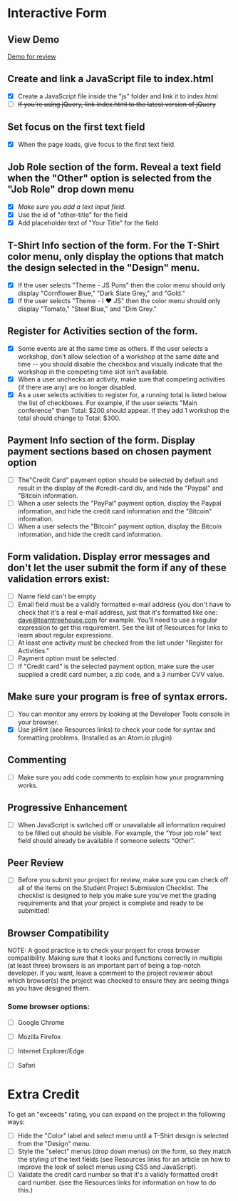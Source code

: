 Interactive Form
================

## View Demo
[Demo for review](https://somecallmejosh.github.io/interactive-form/)

## Create and link a JavaScript file to index.html
- [x] Create a JavaScript file inside the "js" folder and link it to index.html
- [ ] ~~If you're using jQuery, link index.html to the latest version of jQuery~~

## Set focus on the first text field
- [x] When the page loads, give focus to the first text field

## Job Role section of the form. Reveal a text field when the "Other" option is selected from the "Job Role" drop down menu
- [x] *Make sure you add a text input field.*
- [x] Use the id of "other-title" for the field
- [x] Add placeholder text of "Your Title" for the field

## T-Shirt Info section of the form. For the T-Shirt color menu, only display the options that match the design selected in the "Design" menu.
- [x] If the user selects "Theme - JS Puns" then the color menu should only display "Cornflower Blue," "Dark Slate Grey," and "Gold."
- [x] If the user selects "Theme - I ♥ JS" then the color menu should only display "Tomato," "Steel Blue," and "Dim Grey."

## Register for Activities section of the form.
- [x] Some events are at the same time as others. If the user selects a workshop, don't allow selection of a workshop at the same date and time -- you should disable the checkbox and visually indicate that the workshop in the competing time slot isn't available.
- [x] When a user unchecks an activity, make sure that competing activities (if there are any) are no longer disabled.
- [x] As a user selects activities to register for, a running total is listed below the list of checkboxes. For example, if the user selects "Main conference" then Total: $200 should appear. If they add 1 workshop the total should change to Total: $300.

## Payment Info section of the form. Display payment sections based on chosen payment option
- [ ] The"Credit Card" payment option should be selected by default and result in the display of the #credit-card div, and hide the "Paypal" and "Bitcoin information.
- [ ] When a user selects the "PayPal" payment option, display the Paypal information, and hide the credit card information and the "Bitcoin" information.
- [ ] When a user selects the "Bitcoin" payment option, display the Bitcoin information, and hide the credit card information.

## Form validation. Display error messages and don't let the user submit the form if any of these validation errors exist:
- [ ] Name field can't be empty
- [ ] Email field must be a validly formatted e-mail address (you don't have to check that it's a real e-mail address, just that it's formatted like one: dave@teamtreehouse.com for example. You'll need to use a regular expression to get this requirement. See the list of Resources for links to learn about regular expressions.
- [ ] At least one activity must be checked from the list under "Register for Activities."
- [ ] Payment option must be selected.
- [ ] If "Credit card" is the selected payment option, make sure the user supplied a credit card number, a zip code, and a 3 number CVV value.

## Make sure your program is free of syntax errors.
- [ ] You can monitor any errors by looking at the Developer Tools console in your browser.
- [x] Use jsHint (see Resources links) to check your code for syntax and formatting problems. (Installed as an Atom.io plugin)

## Commenting
- [ ] Make sure you add code comments to explain how your programming works.

## Progressive Enhancement
- [ ] When JavaScript is switched off or unavailable all information required to be filled out should be visible. For example, the “Your job role” text field should already be available if someone selects “Other”.

## Peer Review
- [ ] Before you submit your project for review, make sure you can check off all of the items on the Student Project Submission Checklist. The checklist is designed to help you make sure you’ve met the grading requirements and that your project is complete and ready to be submitted!

## Browser Compatibility
NOTE: A good practice is to check your project for cross browser compatibility. Making sure that it looks and functions correctly in multiple (at least three) browsers is an important part of being a top-notch developer. If you want, leave a comment to the project reviewer about which browser(s) the project was checked to ensure they are seeing things as you have designed them.

### Some browser options:
- [ ] Google Chrome
- [ ] Mozilla Firefox
- [ ] Internet Explorer/Edge
- [ ] Safari


# Extra Credit
To get an "exceeds" rating, you can expand on the project in the following ways:

- [ ] Hide the "Color" label and select menu until a T-Shirt design is selected from the "Design" menu.
- [ ] Style the "select" menus (drop down menus) on the form, so they match the styling of the text fields (see Resources links for an article on how to improve the look of select menus using CSS and JavaScript).
- [ ] Validate the credit card number so that it's a validly formatted credit card number. (see the Resources links for information on how to do this.)
